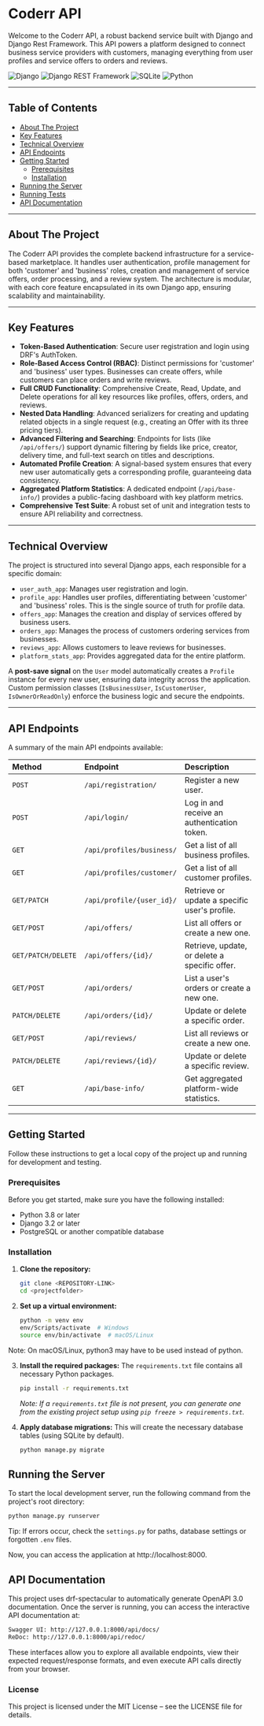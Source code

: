 # Coderr API

Welcome to the Coderr API, a robust backend service built with Django and Django Rest Framework. This API powers a platform designed to connect business service providers with customers, managing everything from user profiles and service offers to orders and reviews.

![Django](https://img.shields.io/badge/Django-092E20?style=for-the-badge&logo=django&logoColor=white)
![Django REST Framework](https://img.shields.io/badge/Django%20REST%20Framework-A30000?style=for-the-badge&logo=django&logoColor=white)
![SQLite](https://img.shields.io/badge/SQLite-003B57?style=for-the-badge&logo=sqlite&logoColor=white)
![Python](https://img.shields.io/badge/Python-3776AB?style=for-the-badge&logo=python&logoColor=white)

---

## Table of Contents

-   [About The Project](#about-the-project)
-   [Key Features](#key-features)
-   [Technical Overview](#technical-overview)
-   [API Endpoints](#api-endpoints)
-   [Getting Started](#getting-started)
    -   [Prerequisites](#prerequisites)
    -   [Installation](#installation)
-   [Running the Server](#running-the-server)
-   [Running Tests](#running-tests)
-   [API Documentation](#api-documentation)

---

## About The Project

The Coderr API provides the complete backend infrastructure for a service-based marketplace. It handles user authentication, profile management for both 'customer' and 'business' roles, creation and management of service offers, order processing, and a review system. The architecture is modular, with each core feature encapsulated in its own Django app, ensuring scalability and maintainability.

---

## Key Features

-   **Token-Based Authentication**: Secure user registration and login using DRF's AuthToken.
-   **Role-Based Access Control (RBAC)**: Distinct permissions for 'customer' and 'business' user types. Businesses can create offers, while customers can place orders and write reviews.
-   **Full CRUD Functionality**: Comprehensive Create, Read, Update, and Delete operations for all key resources like profiles, offers, orders, and reviews.
-   **Nested Data Handling**: Advanced serializers for creating and updating related objects in a single request (e.g., creating an Offer with its three pricing tiers).
-   **Advanced Filtering and Searching**: Endpoints for lists (like `/api/offers/`) support dynamic filtering by fields like price, creator, delivery time, and full-text search on titles and descriptions.
-   **Automated Profile Creation**: A signal-based system ensures that every new user automatically gets a corresponding profile, guaranteeing data consistency.
-   **Aggregated Platform Statistics**: A dedicated endpoint (`/api/base-info/`) provides a public-facing dashboard with key platform metrics.
-   **Comprehensive Test Suite**: A robust set of unit and integration tests to ensure API reliability and correctness.

---

## Technical Overview

The project is structured into several Django apps, each responsible for a specific domain:

-   `user_auth_app`: Manages user registration and login.
-   `profile_app`: Handles user profiles, differentiating between 'customer' and 'business' roles. This is the single source of truth for profile data.
-   `offers_app`: Manages the creation and display of services offered by business users.
-   `orders_app`: Manages the process of customers ordering services from businesses.
-   `reviews_app`: Allows customers to leave reviews for businesses.
-   `platform_stats_app`: Provides aggregated data for the entire platform.

A **post-save signal** on the `User` model automatically creates a `Profile` instance for every new user, ensuring data integrity across the application. Custom permission classes (`IsBusinessUser`, `IsCustomerUser`, `IsOwnerOrReadOnly`) enforce the business logic and secure the endpoints.

---

## API Endpoints

A summary of the main API endpoints available:

| Method | Endpoint                                   | Description                                          |
| :----- | :----------------------------------------- | :--------------------------------------------------- |
| `POST` | `/api/registration/`                       | Register a new user.                                 |
| `POST` | `/api/login/`                              | Log in and receive an authentication token.          |
| `GET`  | `/api/profiles/business/`                  | Get a list of all business profiles.                 |
| `GET`  | `/api/profiles/customer/`                  | Get a list of all customer profiles.                 |
| `GET/PATCH` | `/api/profile/{user_id}/`             | Retrieve or update a specific user's profile.        |
| `GET/POST` | `/api/offers/`                         | List all offers or create a new one.                 |
| `GET/PATCH/DELETE` | `/api/offers/{id}/`            | Retrieve, update, or delete a specific offer.        |
| `GET/POST` | `/api/orders/`                         | List a user's orders or create a new one.            |
| `PATCH/DELETE` | `/api/orders/{id}/`                | Update or delete a specific order.                   |
| `GET/POST` | `/api/reviews/`                        | List all reviews or create a new one.                |
| `PATCH/DELETE` | `/api/reviews/{id}/`               | Update or delete a specific review.                  |
| `GET`  | `/api/base-info/`                          | Get aggregated platform-wide statistics.             |

---


## Getting Started

Follow these instructions to get a local copy of the project up and running for development and testing.

### Prerequisites

Before you get started, make sure you have the following installed:

- Python 3.8 or later
- Django 3.2 or later
- PostgreSQL or another compatible database

### Installation

1. **Clone the repository:**

   ```bash
   git clone <REPOSITORY-LINK>
   cd <projectfolder>
   
2. **Set up a virtual environment:**

    ```bash
    python -m venv env
    env/Scripts/activate  # Windows
    source env/bin/activate  # macOS/Linux
Note: On macOS/Linux, python3 may have to be used instead of python.

3.  **Install the required packages:**
    The `requirements.txt` file contains all necessary Python packages.
    ```bash
    pip install -r requirements.txt
    ```
    *Note: If a `requirements.txt` file is not present, you can generate one from the existing project setup using `pip freeze > requirements.txt`.*

4. **Apply database migrations:**
    This will create the necessary database tables (using SQLite by default).
    ```bash
    python manage.py migrate
    ```

## Running the Server

To start the local development server, run the following command from the project's root directory:

```bash
python manage.py runserver
```
Tip: If errors occur, check the `settings.py` for paths, database settings or forgotten `.env` files.

Now, you can access the application at http://localhost:8000.

## API Documentation
This project uses drf-spectacular to automatically generate OpenAPI 3.0 documentation. Once the server is running, you can access the interactive API documentation at:

```bash
Swagger UI: http://127.0.0.1:8000/api/docs/
ReDoc: http://127.0.0.1:8000/api/redoc/
```
These interfaces allow you to explore all available endpoints, view their expected request/response formats, and even execute API calls directly from your browser.

### License
This project is licensed under the MIT License – see the LICENSE file for details.
